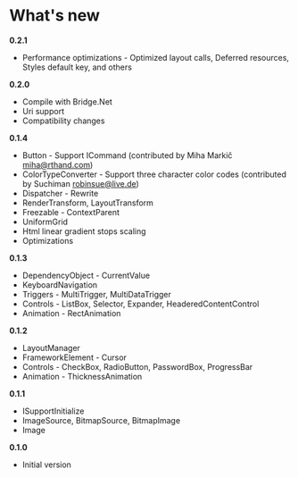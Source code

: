 What's new
==========

**0.2.1**
- Performance optimizations - Optimized layout calls, Deferred resources, Styles default key, and others

**0.2.0**
- Compile with Bridge.Net
- Uri support
- Compatibility changes

**0.1.4**
- Button - Support ICommand (contributed by Miha Markič <miha@rthand.com>)
- ColorTypeConverter - Support three character color codes (contributed by Suchiman <robinsue@live.de>)
- Dispatcher - Rewrite
- RenderTransform, LayoutTransform 
- Freezable - ContextParent
- UniformGrid
- Html linear gradient stops scaling
- Optimizations

**0.1.3**
- DependencyObject - CurrentValue
- KeyboardNavigation
- Triggers - MultiTrigger, MultiDataTrigger
- Controls - ListBox, Selector, Expander, HeaderedContentControl
- Animation - RectAnimation

**0.1.2**
- LayoutManager
- FrameworkElement - Cursor
- Controls - CheckBox, RadioButton, PasswordBox, ProgressBar
- Animation - ThicknessAnimation

**0.1.1**
- ISupportInitialize
- ImageSource, BitmapSource, BitmapImage
- Image

**0.1.0**
- Initial version
